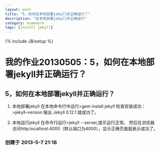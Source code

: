```yaml
---
layout: post
title: "5，如何在本地部署jekyll并正确运行？"
description: "在本地部署jekyll并正确运行"
category: homework
tags: [install jekyll]
---
```

{% include JB/setup %}

# 我的作业20130505：5，如何在本地部署jekyll并正确运行？
## 5，如何在本地部署jekyll并正确运行？
1. 本地部署jekyll
在本地命令行中运行>gem install jekyll
检查安装成功：  >jekyll–version  输出 Jekyll 0.12.1  就成功了。

2. 本地运行jekyll
在命令行运行>jekyll --server,提示运行正常。
然后在浏览器访问http:localhost:4000（默认端口为4000），显示正确页面就表示成功了。

### 创建于 2013-5-7 21:18
